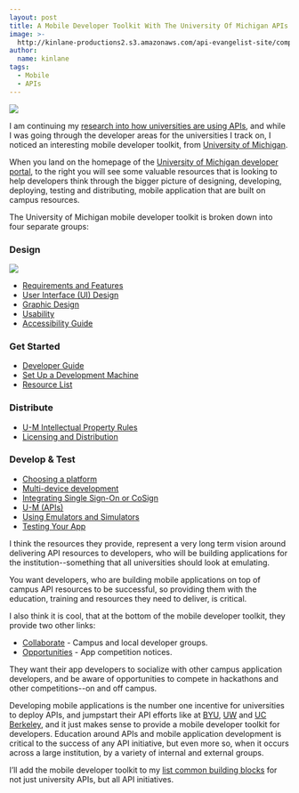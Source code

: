 ```yaml
---
layout: post
title: A Mobile Developer Toolkit With The University Of Michigan APIs
image: >-
  http://kinlane-productions2.s3.amazonaws.com/api-evangelist-site/company/university-of-michigan-logo.png
author:
  name: kinlane
tags:
  - Mobile
  - APIs
---
```

[![](http://kinlane-productions2.s3.amazonaws.com/api-evangelist-site/company/university-of-michigan-logo.png)](http://developer.it.umich.edu/)

I am continuing my [research into how universities are using APIs](http://university.apievangelist.com/), and while I was going through the developer areas for the universities I track on, I noticed an interesting mobile developer toolkit, from [University of Michigan](http://developer.it.umich.edu/).

When you land on the homepage of the [University of Michigan developer portal](http://developer.it.umich.edu/), to the right you will see some valuable resources that is looking to help developers think through the bigger picture of designing, developing, deploying, testing and distributing, mobile application that are built on campus resources.

The University of Michigan mobile developer toolkit is broken down into four separate groups:

### Design

[![](https://s3.amazonaws.com/kinlane-productions2/api-evangelist/university/university-of-michigan/universitiy-of-michigan-mobile-developer-toolkit.png)](http://developer.it.umich.edu/)

*   [Requirements and Features](http://mobileapps.its.umich.edu/devtoolkit/requirements-features)
*   [User Interface (UI) Design](http://mobileapps.its.umich.edu/devtoolkit/ui-design#overlay-context=front-page)
*   [Graphic Design](http://mobileapps.its.umich.edu/devtoolkit/graphic-design)
*   [Usability](http://mobileapps.its.umich.edu/devtoolkit/usability)
*   [Accessibility Guide](http://mobileapps.its.umich.edu/devtoolkit/accessibility-quick-guide)

### Get Started

*   [Developer Guide](http://mobileapps.its.umich.edu/devtoolkit/developer-guide)
*   [Set Up a Development Machine](http://mobileapps.its.umich.edu/devtoolkit/set-up-dev-machine)
*   [Resource List](http://mobileapps.its.umich.edu/devtoolkit/resources)

### Distribute

*   [U-M Intellectual Property Rules](http://mobileapps.its.umich.edu/devtoolkit/intellectual-property-rules)
*   [Licensing and Distribution](http://mobileapps.its.umich.edu/devtoolkit/license-distribution)

### Develop & Test

*   [Choosing a platform](http://mobileapps.its.umich.edu/devtoolkit/choosing-a-platform)
*   [Multi-device development](http://mobileapps.its.umich.edu/devtoolkit/multi-device-dev)
*   [Integrating Single Sign-On or CoSign](http://mobileapps.its.umich.edu/devtoolkit/adding-co-sign-and-sso)
*   [U-M (APIs)](https://api.it.umich.edu/)
*   [Using Emulators and Simulators](http://mobileapps.its.umich.edu/devtoolkit/emulators-simulators)
*   [Testing Your App](http://mobileapps.its.umich.edu/devtoolkit/testing-your-app)

I think the resources they provide, represent a very long term vision around delivering API resources to developers, who will be building applications for the institution--something that all universities should look at emulating.

You want developers, who are building mobile applications on top of campus API resources to be successful, so providing them with the education, training and resources they need to deliver, is critical.

I also think it is cool, that at the bottom of the mobile developer toolkit, they provide two other links:

*   [Collaborate](http://mobileapps.its.umich.edu/devtoolkit/collaborate) - Campus and local developer groups.
*   [Opportunities](http://mobileapps.its.umich.edu/devtoolkit/opportunities) - App competition notices.

They want their app developers to socialize with other campus application developers, and be aware of opportunities to compete in hackathons and other competitions--on and off campus.

Developing mobile applications is the number one incentive for universities to deploy APIs, and jumpstart their API efforts like at [BYU](https://developer.byu.edu/wiki/display/SOA/Home), [UW](http://developer.it.umich.edu/) and [UC Berkeley](https://developer.berkeley.edu/), and it just makes sense to provide a mobile developer toolkit for developers. Education around APIs and mobile application development is critical to the success of any API initiative, but even more so, when it occurs across a large institution, by a variety of internal and external groups.

I’ll add the mobile developer toolkit to my [list common building blocks](http://management.apievangelist.com/building-blocks.html) for not just university APIs, but all API initiatives.